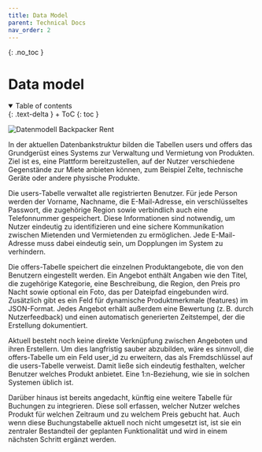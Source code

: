 ```yaml
---
title: Data Model
parent: Technical Docs
nav_order: 2
---
```



{: .no_toc }
# Data model

<details open markdown="block">
{: .text-delta }
<summary>Table of contents</summary>
+ ToC
{: toc }
</details>

![Datenmodell Backpacker Rent](assets/images/Datamodel_BR.png)

In der aktuellen Datenbankstruktur bilden die Tabellen users und offers das Grundgerüst eines Systems zur Verwaltung und Vermietung von Produkten. Ziel ist es, eine Plattform bereitzustellen, auf der Nutzer verschiedene Gegenstände zur Miete anbieten können, zum Beispiel Zelte, technische Geräte oder andere physische Produkte.

Die users-Tabelle verwaltet alle registrierten Benutzer. Für jede Person werden der Vorname, Nachname, die E-Mail-Adresse, ein verschlüsseltes Passwort, die zugehörige Region sowie verbindlich auch eine Telefonnummer gespeichert. Diese Informationen sind notwendig, um Nutzer eindeutig zu identifizieren und eine sichere Kommunikation zwischen Mietenden und Vermietenden zu ermöglichen. Jede E-Mail-Adresse muss dabei eindeutig sein, um Dopplungen im System zu verhindern.

Die offers-Tabelle speichert die einzelnen Produktangebote, die von den Benutzern eingestellt werden. Ein Angebot enthält Angaben wie den Titel, die zugehörige Kategorie, eine Beschreibung, die Region, den Preis pro Nacht sowie optional ein Foto, das per Dateipfad eingebunden wird. Zusätzlich gibt es ein Feld für dynamische Produktmerkmale (features) im JSON-Format. Jedes Angebot erhält außerdem eine Bewertung (z. B. durch Nutzerfeedback) und einen automatisch generierten Zeitstempel, der die Erstellung dokumentiert.

Aktuell besteht noch keine direkte Verknüpfung zwischen Angeboten und ihren Erstellern. Um dies langfristig sauber abzubilden, wäre es sinnvoll, die offers-Tabelle um ein Feld user_id zu erweitern, das als Fremdschlüssel auf die users-Tabelle verweist. Damit ließe sich eindeutig festhalten, welcher Benutzer welches Produkt anbietet. Eine 1:n-Beziehung, wie sie in solchen Systemen üblich ist.

Darüber hinaus ist bereits angedacht, künftig eine weitere Tabelle für Buchungen zu integrieren. Diese soll erfassen, welcher Nutzer welches Produkt für welchen Zeitraum und zu welchem Preis gebucht hat. Auch wenn diese Buchungstabelle aktuell noch nicht umgesetzt ist, ist sie ein zentraler Bestandteil der geplanten Funktionalität und wird in einem nächsten Schritt ergänzt werden.
